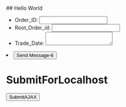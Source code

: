 <head>
<script src="https://ajax.googleapis.com/ajax/libs/jquery/3.5.1/jquery.min.js"></script>
</head>
## Hello World

<form action="/my-handling-form-page" method="post">
 <ul>
  <li>
    <label for="name">Order_ID:</label>
    <input type="text" id="name" name="user_name">
  </li>
  <li>
    <label for="mail">Root_Order_id:</label>
    <input type="email" id="mail" name="user_email">
  </li>
  <li>
    <label for="msg">Trade_Date:</label>
    <textarea id="msg" name="user_message"></textarea>
  </li>
 </ul>
 <li class="button">
  <button onclick="changeText()">Send Message-6</button>
  <!--<button type="submit">Send your message</button> -->
</li>
 <h1 onclick="changeText(this)">SubmitForLocalhost</h1>

<script>
function changeText() {
  <!-- id.innerHTML = "Ooops!"; -->
 <!-- window.location.href="http://www.google.com"; -->
 window.location.href="http://127.0.0.1:5000/api/v1/resources/books/all";
}
</script>

<script>
 function demo() { 
  var formData = JSON.stringify($("#myForm").serializeArray());
  $.ajax({ 
     type: "GET", 
     url: "http://127.0.0.1:5000/api/v1/resources/books/all", 
     data: formdata, 
     datatype: "json", 
     contentType : "application/json"
     success: function(){ 
        alert("AJAX request successfully completed");
       // Do operation what you want to do 
     } 
  }); 
} 
</script> 
<input type="submit" onclick="demo()" value="SubmitAJAX"> 

</form>
